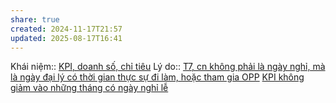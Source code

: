 ```yaml
---
share: true
created: 2024-11-17T21:57
updated: 2025-08-17T16:41
---
```

Khái niệm:: [KPI, doanh số, chỉ tiêu](../../../../../../../%E2%9A%A1Hi%E1%BB%83u%20bi%E1%BA%BFt%20s%C3%A2u/%CE%9E%20Kh%C3%A1i%20ni%E1%BB%87m/KPI,%20doanh%20s%E1%BB%91,%20ch%E1%BB%89%20ti%C3%AAu.md)
Lý do:: [T7, cn không phải là ngày nghỉ, mà là ngày đại lý có thời gian thực sự đi làm, hoặc tham gia OPP](./T7,%20cn%20kh%C3%B4ng%20ph%E1%BA%A3i%20l%C3%A0%20ng%C3%A0y%20ngh%E1%BB%89,%20m%C3%A0%20l%C3%A0%20ng%C3%A0y%20%C4%91%E1%BA%A1i%20l%C3%BD%20c%C3%B3%20th%E1%BB%9Di%20gian%20th%E1%BB%B1c%20s%E1%BB%B1%20%C4%91i%20l%C3%A0m,%20ho%E1%BA%B7c%20tham%20gia%20OPP.md)
[KPI không giảm vào những tháng có ngày nghỉ lễ](../../../../../../../%E2%9A%A1Hi%E1%BB%83u%20bi%E1%BA%BFt%20s%C3%A2u/M%C3%B4%20h%C3%ACnh%20nh%C3%A2n%20s%E1%BB%B1/%C4%90%E1%BA%A1i%20l%C3%BD,%20l%C6%B0%C6%A1ng%20kho%C3%A1n,%20KPI/KPI%20kh%C3%B4ng%20gi%E1%BA%A3m%20v%C3%A0o%20nh%E1%BB%AFng%20th%C3%A1ng%20c%C3%B3%20ng%C3%A0y%20ngh%E1%BB%89%20l%E1%BB%85.md) 
